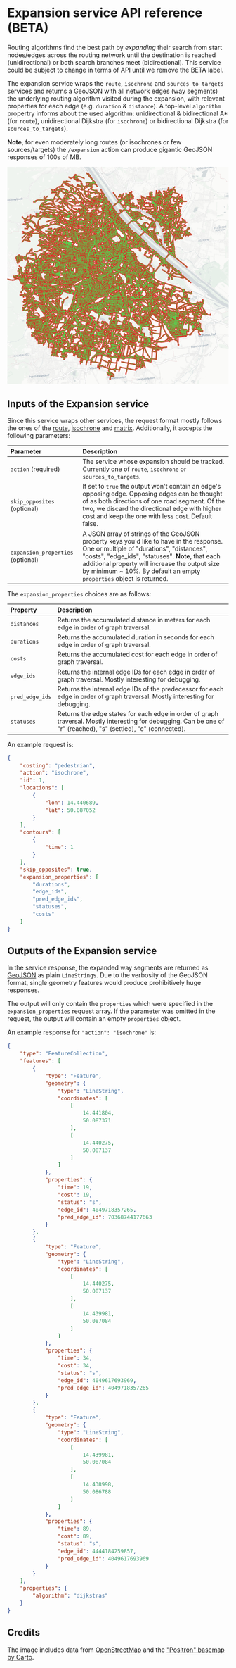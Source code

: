 # Expansion service API reference (BETA)

Routing algorithms find the best path by _expanding_ their search from start nodes/edges across the routing network until the destination is reached (unidirectional) or both search branches meet (bidirectional). This service could be subject to change in terms of API until we remove the BETA label.

The expansion service wraps the `route`, `isochrone` and `sources_to_targets` services and returns a GeoJSON with all network edges (way segments) the underlying routing algorithm visited during the expansion, with relevant properties for each edge (e.g. `duration` & `distance`). A top-level `algorithm` propertry informs about the used algorithm: unidirectional & bidirectional A* (for `route`), unidirectional Dijkstra (for `isochrone`) or bidirectional Dijkstra (for `sources_to_targets`).

**Note**, for even moderately long routes (or isochrones or few sources/targets) the `/expansion` action can produce gigantic GeoJSON responses of 100s of MB.

![A 11 km isochrone expansion result in Vienna, Austria](../images/expansion_dijkstra.png)

## Inputs of the Expansion service

Since this service wraps other services, the request format mostly follows the ones of the [route](../turn-by-turn/api-reference.md#inputs-of-a-route), [isochrone](../isochrone/api-reference.md#inputs-of-the-isochrone-service) and [matrix](../matrix/api-reference.md#inputs-of-the-matrix-service). Additionally, it accepts the following parameters:

| Parameter                         | Description                           |
|:----------------------------------| :------------------------------------ |
| `action` (required)               | The service whose expansion should be tracked. Currently one of `route`, `isochrone` or `sources_to_targets`. | 
| `skip_opposites` (optional)       | If set to `true` the output won't contain an edge's opposing edge. Opposing edges can be thought of as both directions of one road segment. Of the two, we discard the directional edge with higher cost and keep the one with less cost. Default false. | 
| `expansion_properties` (optional) | A JSON array of strings of the GeoJSON property keys you'd like to have in the response. One or multiple of "durations", "distances", "costs", "edge_ids", "statuses". **Note**, that each additional property will increase the output size by minimum ~ 10%. By default an empty `properties` object is returned. |

The `expansion_properties` choices are as follows:

| Property   | Description                           |
| :--------- | :------------------------------------ |
| `distances`   | Returns the accumulated distance in meters for each edge in order of graph traversal. | 
| `durations`   | Returns the accumulated duration in seconds for each edge in order of graph traversal. | 
| `costs`       | Returns the accumulated cost for each edge in order of graph traversal. | 
| `edge_ids`   | Returns the internal edge IDs for each edge in order of graph traversal. Mostly interesting for debugging. | 
| `pred_edge_ids` |  Returns the internal edge IDs of the predecessor for each edge in order of graph traversal. Mostly interesting for debugging. |
| `statuses`   | Returns the edge states for each edge in order of graph traversal. Mostly interesting for debugging. Can be one of "r" (reached), "s" (settled), "c" (connected). |

An example request is:

```json
{
	"costing": "pedestrian",
	"action": "isochrone",
	"id": 1,
	"locations": [
		{
			"lon": 14.440689,
			"lat": 50.087052
		}
	],
	"contours": [
		{
			"time": 1
		}
	],
	"skip_opposites": true,
	"expansion_properties": [
		"durations",
		"edge_ids",
		"pred_edge_ids",
		"statuses",
		"costs"
	]
}
```

## Outputs of the Expansion service

In the service response, the expanded way segments are returned as [GeoJSON](http://geojson.org/) as plain `LineString`s. Due to the verbosity of the GeoJSON format, single geometry features would produce prohibitively huge responses.

The output will only contain the `properties` which were specified in the `expansion_properties` request array. If the parameter was omitted in the request, the output will contain an empty `properties` object.

An example response for `"action": "isochrone"` is:

```json
{
	"type": "FeatureCollection",
	"features": [
		{
			"type": "Feature",
			"geometry": {
				"type": "LineString",
				"coordinates": [
					[
						14.441804,
						50.087371
					],
					[
						14.440275,
						50.087137
					]
				]
			},
			"properties": {
				"time": 19,
				"cost": 19,
				"status": "s",
				"edge_id": 4049718357265,
				"pred_edge_id": 70368744177663
			}
		},
		{
			"type": "Feature",
			"geometry": {
				"type": "LineString",
				"coordinates": [
					[
						14.440275,
						50.087137
					],
					[
						14.439981,
						50.087084
					]
				]
			},
			"properties": {
				"time": 34,
				"cost": 34,
				"status": "s",
				"edge_id": 4049617693969,
				"pred_edge_id": 4049718357265
			}
		},
		{
			"type": "Feature",
			"geometry": {
				"type": "LineString",
				"coordinates": [
					[
						14.439981,
						50.087084
					],
					[
						14.438998,
						50.086788
					]
				]
			},
			"properties": {
				"time": 89,
				"cost": 89,
				"status": "s",
				"edge_id": 4444184259857,
				"pred_edge_id": 4049617693969
			}
		}
	],
	"properties": {
		"algorithm": "dijkstras"
	}
}
```

## Credits

The image includes data from [OpenStreetMap](http://www.openstreetmap.org/) and the ["Positron" basemap by Carto](https://carto.com/help/building-maps/basemap-list/#positron-with-labels).
